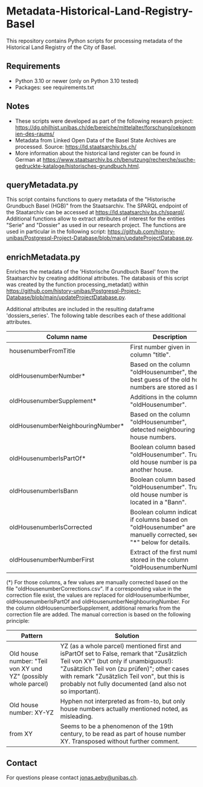 # Metadata-Historical-Land-Registry-Basel
This repository contains Python scripts for processing metadata of the Historical Land Registry of the City of Basel.

## Requirements
- Python 3.10 or newer (only on Python 3.10 tested)
- Packages: see requirements.txt

## Notes
- These scripts were developed as part of the following research project: https://dg.philhist.unibas.ch/de/bereiche/mittelalter/forschung/oekonomien-des-raums/
- Metadata from Linked Open Data of the Basel State Archives are processed. Source: https://ld.staatsarchiv.bs.ch/
- More information about the historical land register can be found in German at https://www.staatsarchiv.bs.ch/benutzung/recherche/suche-gedruckte-kataloge/historisches-grundbuch.html.

## queryMetadata.py
This script contains functions to query metadata of the "Historische Grundbuch Basel (HGB)" from the Staatsarchiv. The SPARQL endpoint of the Staatarchiv can be accessed at https://ld.staatsarchiv.bs.ch/sparql/. Additional functions allow to extract attributes of interest for the entities "Serie" and "Dossier" as used in our research project. The functions are used in particular in the following script: https://github.com/history-unibas/Postgresql-Project-Database/blob/main/updateProjectDatabase.py.

## enrichMetadata.py
Enriches the metadata of the 'Historische Grundbuch Basel' from the Staatsarchiv by creating additional attributes. The databasis of this script was created by the function processing_metadat() within https://github.com/history-unibas/Postgresql-Project-Database/blob/main/updateProjectDatabase.py.

Additional attributes are included in the resulting dataframe 'dossiers_series'. The following table describes each of these additional attributes.

| **Column name** | **Description** |
|---------------|---------------|
| housenumberFromTitle | First number given in column "title". |
| oldHousenumberNumber* | Based on the column "oldHousenumber", the best guess of the old house numbers are stored as list. |
| oldHousenumberSupplement* | Additions in the column "oldHousenumber". |
| oldHousenumberNeighbouringNumber* | Based on the column "oldHousenumber", detected neighbouring house numbers. |
| oldHousenumberIsPartOf* | Boolean column based on "oldHousenumber". True, if old house number is part of another house. |
| oldHousenumberIsBann | Boolean column based on "oldHousenumber". True, if old house number is located in a "Bann". |
| oldHousenumberIsCorrected | Boolean column indicating if columns based on "oldHousenumber" are manuelly corrected, see "*" below for details. |
| oldHousenumberNumberFirst | Extract of the first number stored in the column "oldHousenumberNumber". |

(*) For those columns, a few values are manually corrected based on the file "oldHousenumberCorrections.csv". If a corresponding value in the correction file exist, the values are replaced for oldHousenumberNumber, oldHousenumberIsPartOf and oldHousenumberNeighbouringNumber. For the column oldHousenumberSupplement, additional remarks from the correction file are added. The manual correction is based on the following principle:

| **Pattern** | **Solution** |
|---------------|---------------|
| Old house number: "Teil von XY und YZ" (possibly whole parcel) | YZ (as a whole parcel) mentioned first and isPartOf set to False, remark that "Zusätzlich Teil von XY" (but only if unambiguous!): "Zusätzlich Teil von (zu prüfen)"; other cases with remark "Zusätzlich Teil von", but this is probably not fully documented (and also not so important). |
| Old house number: XY-YZ | Hyphen not interpreted as from-to, but only house numbers actually mentioned noted, as misleading. |
| from XY | Seems to be a phenomenon of the 19th century, to be read as part of house number XY. Transposed without further comment. |

## Contact
For questions please contact jonas.aeby@unibas.ch.
